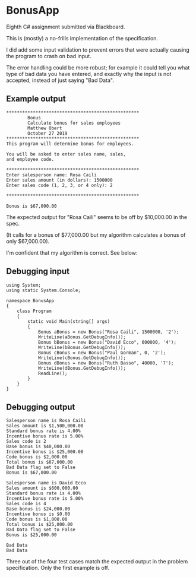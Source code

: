 # BonusApp
Eighth C# assignment submitted via Blackboard.

This is (mostly) a no-frills implementation of the specification.

I did add some input validation to prevent errors that were actually
causing the program to crash on bad input.

The error handling could be more robust; for example it could
tell you what type of bad data you have entered, and exactly why
the input is not accepted, instead of just saying "Bad Data".

## Example output
```
**************************************************
        Bonus
        Calculate bonus for sales employees
        Matthew Obert
        October 27 2019
**************************************************
This program will determine bonus for employees.

You will be asked to enter sales name, sales,
and employee code.

**************************************************
Enter salesperson name: Rosa Caili
Enter sales amount (in dollars): 1500000
Enter sales code (1, 2, 3, or 4 only): 2

**************************************************

Bonus is $67,000.00
```
The expected output for "Rosa Caili" seems to be off by $10,000.00 
in the spec.

(It calls for a bonus of $77,000.00 but my algorithm
calculates a bonus of only $67,000.00).

I'm confident that my algorithm is correct. See below:

## Debugging input
```
using System;
using static System.Console;

namespace BonusApp
{
    class Program
    {
        static void Main(string[] args)
        {
            Bonus aBonus = new Bonus("Rosa Caili", 1500000, '2');
            WriteLine(aBonus.GetDebugInfo());
            Bonus bBonus = new Bonus("David Ecco", 600000, '4');
            WriteLine(bBonus.GetDebugInfo());
            Bonus cBonus = new Bonus("Paul Gorman", 0, '2');
            WriteLine(cBonus.GetDebugInfo());
            Bonus dBonus = new Bonus("Ruth Basso", 40000, '7');
            WriteLine(dBonus.GetDebugInfo());
            ReadLine();
        }
    }
}

```
## Debugging output
```
Salesperson name is Rosa Caili
Sales amount is $1,500,000.00
Standard bonus rate is 4.00%
Incentive bonus rate is 5.00%
Sales code is 2
Base bonus is $40,000.00
Incentive bonus is $25,000.00
Code bonus is $2,000.00
Total bonus is $67,000.00
Bad Data flag set to False
Bonus is $67,000.00

Salesperson name is David Ecco
Sales amount is $600,000.00
Standard bonus rate is 4.00%
Incentive bonus rate is 5.00%
Sales code is 4
Base bonus is $24,000.00
Incentive bonus is $0.00
Code bonus is $1,000.00
Total bonus is $25,000.00
Bad Data flag set to False
Bonus is $25,000.00

Bad Data
Bad Data
```

Three out of the four test cases match the expected output
in the problem specification. Only the first example is off.
